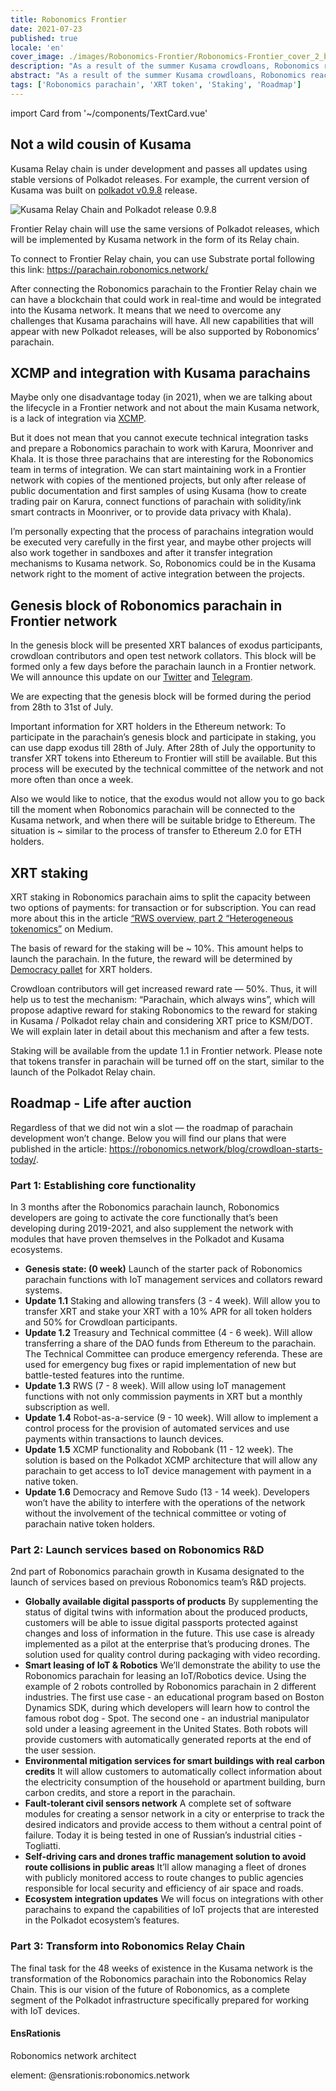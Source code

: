 ```yaml
---
title: Robonomics Frontier
date: 2021-07-23
published: true
locale: 'en'
cover_image: ./images/Robonomics-Frontier/Robonomics-Frontier_cover_2_blog.jpg
description: "As a result of the summer Kusama crowdloans, Robonomics reached the Top-10 projects of the Polkadot ecosystem. Before the next wave of auctions, the project’s developers decided to deploy and maintain a functionally identical network."
abstract: "As a result of the summer Kusama crowdloans, Robonomics reached the Top-10 projects of the Polkadot ecosystem. Before the next wave of auctions, the project’s developers decided to deploy and maintain a functionally identical network — Frontier Relay chain, that will be integrated with Robonomics parachain."
tags: ['Robonomics parachain', 'XRT token', 'Staking', 'Roadmap']
---
```

import Card from '~/components/TextCard.vue'

## Not a wild cousin of Kusama

Kusama Relay chain is under development and passes all updates using stable versions of Polkadot releases. For example, the current version of Kusama was built on [polkadot v0.9.8](https://github.com/paritytech/polkadot/releases/tag/v0.9.8) release.

![Kusama Relay Chain and Polkadot release 0.9.8](./images/Robonomics-Frontier/Kusama-Relay-Chain-and-Polkadot-release-0-9-8.jpg)

Frontier Relay chain will use the same versions of Polkadot releases, which will be implemented by Kusama network in the form of its Relay chain.

To connect to Frontier Relay chain, you can use Substrate portal following this link: https://parachain.robonomics.network/ 

After connecting the Robonomics parachain to the Frontier Relay chain we can have a blockchain that could work in real-time and would be integrated into the Kusama network. It means that we need to overcome any challenges that Kusama parachains will have. All new capabilities that will appear with new Polkadot releases, will be also supported by Robonomics’ parachain.

## XCMP and integration with Kusama parachains

Maybe only one disadvantage today (in 2021), when we are talking about the lifecycle in a Frontier network and not about the main Kusama network, is a lack of integration via [XCMP](https://wiki.polkadot.network/docs/learn-crosschain#overview-of-xcmp).

But it does not mean that you cannot execute technical integration tasks and prepare a Robonomics parachain to work with Karura, Moonriver and Khala. It is those three parachains that are interesting for the Robonomics team in terms of integration. We can start maintaining work in a Frontier network with copies of the mentioned projects, but only after release of public documentation and first samples of using Kusama (how to create trading pair on Karura, connect functions of parachain with solidity/ink smart contracts in Moonriver, or to provide data privacy with Khala).

I’m personally expecting that the process of parachains integration would be executed very carefully in the first year, and maybe other projects will also work together in sandboxes and after it transfer integration mechanisms to Kusama network. So, Robonomics could be in the Kusama network right to the moment of active integration between the projects.

## Genesis block of Robonomics parachain in Frontier network

In the genesis block will be presented XRT balances of exodus participants, crowdloan contributors and open test network collators. This block will be formed only a few days before the parachain launch in a Frontier network. We will announce this update on our [Twitter](https://twitter.com/AIRA_Robonomics) and [Telegram](https://t.me/Robonomics_ann).

We are expecting that the genesis block will be formed during the period from 28th to 31st of July.

Important information for XRT holders in the Ethereum network: To participate in the parachain’s genesis block and participate in staking, you can use dapp exodus till 28th of July. After 28th of July the opportunity to transfer XRT tokens into Ethereum to Frontier will still be available. But this process will be executed by the technical committee of the network and not more often than once a week.

Also we would like to notice, that the exodus would not allow you to go back till the moment when Robonomics parachain will be connected to the Kusama network, and when there will be suitable bridge to Ethereum. The situation is ~ similar to the process of transfer to Ethereum 2.0 for ETH holders.

## XRT staking

XRT staking in Robonomics parachain aims to split the capacity between two options of payments: for transaction or for subscription. You can read more about this in the article [“RWS overview, part 2 “Heterogeneous tokenomics”](https://blog.aira.life/rws-overview-part-2-heterogeneous-tokenomics-afc209cc855) on Medium.

The basis of reward for the staking will be ~ 10%. This amount helps to launch the parachain. In the future, the reward will be determined by [Democracy pallet](https://substrate.dev/rustdocs/latest/pallet_democracy/) for XRT holders. 

Crowdloan contributors will get increased reward rate — 50%. Thus, it will help us to test the mechanism: “Parachain, which always wins”, which will propose adaptive reward for staking Robonomics to the reward for staking in Kusama / Polkadot relay chain and considering XRT price to KSM/DOT. We will explain later in detail about this mechanism and after a few tests. 

Staking will be available from the update 1.1 in Frontier network. Please note that tokens transfer in parachain will be turned off on the start, similar to the launch of the Polkadot Relay chain.

## Roadmap - Life after auction

Regardless of that we did not win a slot — the roadmap of parachain development won’t change. Below you will find our plans that were published in the article: https://robonomics.network/blog/crowdloan-starts-today/.

<Card>

### Part 1: Establishing core functionality

In 3 months after the Robonomics parachain launch, Robonomics developers are going to activate the core functionally that’s been developing during 2019-2021, and also supplement the network with modules that have proven themselves in the Polkadot and Kusama ecosystems.

* **Genesis state: (0 week)** Launch of the starter pack of Robonomics parachain functions with IoT management services and collators reward systems.
* **Update 1.1** Staking and allowing transfers (3 - 4 week). Will allow you to transfer XRT and stake your XRT with a 10% APR for all token holders and 50% for Crowdloan participants.
* **Update 1.2** Treasury and Technical committee (4 - 6 week). Will allow transferring a share of the DAO funds from Ethereum to the parachain. The Technical Committee can produce emergency referenda. These are used for emergency bug fixes or rapid implementation of new but battle-tested features into the runtime.
* **Update 1.3** RWS (7 - 8 week). Will allow using IoT management functions with not only commission payments in XRT but a monthly subscription as well.
* **Update 1.4** Robot-as-a-service (9 - 10 week). Will allow to implement a control process for the provision of automated services and use payments within transactions to launch devices.
* **Update 1.5** XCMP functionality and Robobank (11 - 12 week). The solution is based on the Polkadot XCMP architecture that will allow any parachain to get access to IoT device management with payment in a native token.
* **Update 1.6** Democracy and Remove Sudo (13 - 14 week). Developers won’t have the ability to interfere with the operations of the network without the involvement of the technical committee or voting of parachain native token holders.

</Card>

<Card>

### Part 2: Launch services based on Robonomics R&D

2nd part of Robonomics parachain growth in Kusama designated to the launch of services based on previous Robonomics team’s R&D projects.

* **Globally available digital passports of products** By supplementing the status of digital twins with information about the produced products, customers will be able to issue digital passports protected against changes and loss of information in the future. This use case is already implemented as a pilot at the enterprise that’s producing drones. The solution used for quality control during packaging with video recording.
* **Smart leasing of IoT & Robotics** We’ll demonstrate the ability to use the Robonomics parachain for leasing an IoT/Robotics device. Using the example of 2 robots controlled by Robonomics parachain in 2 different industries. The first use case - an educational program based on Boston Dynamics SDK, during which developers will learn how to control the famous robot dog - Spot. The second one - an industrial manipulator sold under a leasing agreement in the United States. Both robots will provide customers with automatically generated reports at the end of the user session.
* **Environmental mitigation services for smart buildings with real carbon credits** It will allow customers to automatically collect information about the electricity consumption of the household or apartment building, burn carbon credits, and store a report in the parachain.
* **Fault-tolerant civil sensors network** A complete set of software modules for creating a sensor network in a city or enterprise to track the desired indicators and provide access to them without a central point of failure. Today it is being tested in one of Russian’s industrial cities - Togliatti.
* **Self-driving cars and drones traffic management solution to avoid route collisions in public areas** It’ll allow managing a fleet of drones with publicly monitored access to route changes to public agencies responsible for local security and efficiency of air space and roads.
* **Ecosystem integration updates** We will focus on integrations with other parachains to expand the capabilities of IoT projects that are interested in the Polkadot ecosystem’s features.

</Card>

<Card>

### Part 3: Transform into Robonomics Relay Chain

The final task for the 48 weeks of existence in the Kusama network is the transformation of the Robonomics parachain into the Robonomics Relay Chain. This is our vision of the future of Robonomics, as a complete segment of the Polkadot infrastructure specifically prepared for working with IoT devices.

</Card>

<Card :image="'/avatars/Sergei-Lonshakov.jpg'" :back="'transparent'" imageSize="big" alignContentV="middle">

#### EnsRationis

Robonomics network architect

element: @ensrationis:robonomics.network

</Card>

